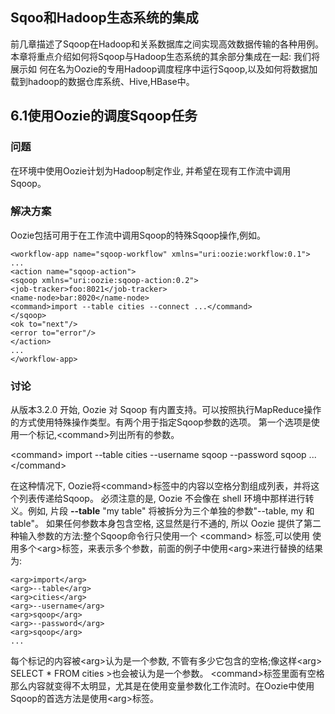 <h2>Sqoo和Hadoop生态系统的集成</h2>

前几章描述了Sqoop在Hadoop和关系数据库之间实现高效数据传输的各种用例。本章将重点介绍如何将Sqoop与Hadoop生态系统的其余部分集成在一起: 我们将展示如
何在名为Oozie的专用Hadoop调度程序中运行Sqoop,以及如何将数据加载到hadoop的数据仓库系统、Hive,HBase中。

<h2>6.1使用Oozie的调度Sqoop任务</h2>

<h3>问题</h3>
在环境中使用Oozie计划为Hadoop制定作业, 并希望在现有工作流中调用Sqoop。

<h3>解决方案</h3>
Oozie包括可用于在工作流中调用Sqoop的特殊Sqoop操作,例如。

```
<workflow-app name="sqoop-workflow" xmlns="uri:oozie:workflow:0.1">
...
<action name="sqoop-action">
<sqoop xmlns="uri:oozie:sqoop-action:0.2">
<job-tracker>foo:8021</job-tracker>
<name-node>bar:8020</name-node>
<command>import --table cities --connect ...</command>
</sqoop>
<ok to="next"/>
<error to="error"/>
</action>
...
</workflow-app>

```

<h3>讨论</h3>

从版本3.2.0 开始, Oozie 对 Sqoop 有内置支持。可以按照执行MapReduce操作的方式使用特殊操作类型。有两个用于指定Sqoop参数的选项。
第一个选项是使用一个标记,&lt;command&gt;列出所有的参数。

&lt;command&gt; import --table cities --username sqoop --password sqoop ... &lt;/command&gt; 

在这种情况下, Oozie将&lt;command&gt;标签中的内容以空格分割组成列表，并将这个列表传递给Sqoop。
必须注意的是, Oozie 不会像在 shell 环境中那样进行转义。例如, 片段 **--table** "my table" 将被拆分为三个单独的参数"--table, my 和 table"。
如果任何参数本身包含空格, 这显然是行不通的, 所以 Oozie 提供了第二种输入参数的方法:整个Sqoop命令行只使用一个 &lt;command&gt; 标签,可以使用
使用多个&lt;arg&gt;标签，来表示多个参数，前面的例子中使用&lt;arg&gt;来进行替换的结果为:

```
<arg>import</arg>
<arg>--table</arg>
<arg>cities</arg>
<arg>--username</arg>
<arg>sqoop</arg>
<arg>--password</arg>
<arg>sqoop</arg>
...
```

每个标记的内容被&lt;arg&gt;认为是一个参数, 不管有多少它包含的空格;像这样&lt;arg&gt; SELECT * FROM cities &gt;也会被认为是一个参数。
&lt;command&gt;标签里面有空格那么内容就变得不太明显，尤其是在使用变量参数化工作流时。在Oozie中使用Sqoop的首选方法是使用&lt;arg&gt;标签。
